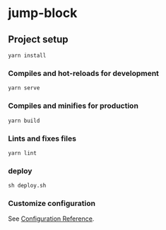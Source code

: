 # jump-block

## Project setup
```
yarn install
```

### Compiles and hot-reloads for development
```
yarn serve
```

### Compiles and minifies for production
```
yarn build
```

### Lints and fixes files
```
yarn lint
```

### deploy 
```
sh deploy.sh
```

### Customize configuration
See [Configuration Reference](https://cli.vuejs.org/config/).
